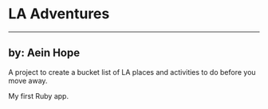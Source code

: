 # LA Adventures
----------
## by: Aein Hope

A project to create a bucket list of LA places and activities to do before you move away.

My first Ruby app.